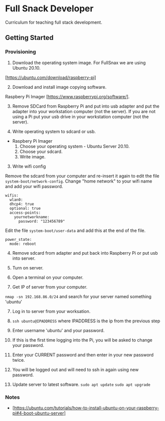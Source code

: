 # Full Snack Developer
Curriculum for teaching full stack development.


## Getting Started

### Provisioning

1. Download the operating system image. For FullSnax we are using Ubuntu 20.10.

[https://ubuntu.com/download/raspberry-pi]


2. Download and install image copying software.

Raspbery Pi Imager [https://www.raspberrypi.org/software/].

3. Remove SDCard from Raspberry Pi and put into usb adapter and put the adapter into your workstation computer (not the server). If you are not using a Pi put your usb drive in your workstation computer (not the server).

3. Write operating system to sdcard or usb.

* Raspbery Pi Imager
  1. Choose your operating system - Ubuntu Server 20.10.
  2. Choose your sdcard.
  3. Write image.

3. Write wifi config

Remove the sdcard from your computer and re-insert it again to edit the file `system-boot/network-config`. Change "home network" to your wifi name and add your wifi password. 

```
wifis:
  wlan0:
  dhcp4: true
  optional: true
  access-points:
    yournetworkname:
      password: "123456789"
```

Edit the file `system-boot/user-data` and add this at the end of the file.

```
power_state:
  mode: reboot
```

4. Remove sdcard from adapter and put back into Raspberry Pi or put usb into server.

5. Turn on server.

6. Open a terminal on your computer.

10. Get IP of server from your computer.

`nmap -sn 192.168.86.0/24` and search for your server named something 'ubuntu'

7. Log in to server from your worksation.
  0. `ssh ubuntu@IPADDRESS` where IPADDRESS is the ip from the previous step
  1. Enter username 'ubuntu' and your password.
  2. If this is the first time logging into the Pi, you will be asked to change your password.
  3. Enter your CURRENT password and then enter in your new password twice.
  4. You will be logged out and will need to ssh in again using new password.

8. Update server to latest software.
  `sudo apt update`
  `sudo apt upgrade`


### Notes

- [https://ubuntu.com/tutorials/how-to-install-ubuntu-on-your-raspberry-pi#4-boot-ubuntu-server]